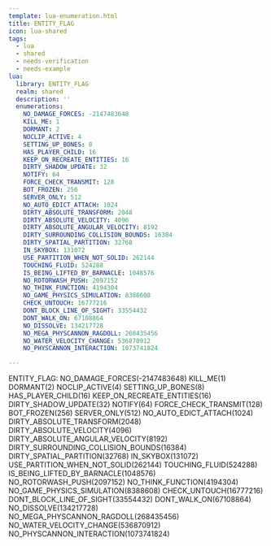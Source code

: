 ```yaml
---
template: lua-enumeration.html
title: ENTITY_FLAG
icon: lua-shared
tags:
  - lua
  - shared
  - needs-verification
  - needs-example
lua:
  library: ENTITY_FLAG
  realm: shared
  description: ''
  enumerations:
    NO_DAMAGE_FORCES: -2147483648
    KILL_ME: 1
    DORMANT: 2
    NOCLIP_ACTIVE: 4
    SETTING_UP_BONES: 8
    HAS_PLAYER_CHILD: 16
    KEEP_ON_RECREATE_ENTITIES: 16
    DIRTY_SHADOW_UPDATE: 32
    NOTIFY: 64
    FORCE_CHECK_TRANSMIT: 128
    BOT_FROZEN: 256
    SERVER_ONLY: 512
    NO_AUTO_EDICT_ATTACH: 1024
    DIRTY_ABSOLUTE_TRANSFORM: 2048
    DIRTY_ABSOLUTE_VELOCITY: 4096
    DIRTY_ABSOLUTE_ANGULAR_VELOCITY: 8192
    DIRTY_SURROUNDING_COLLISION_BOUNDS: 16384
    DIRTY_SPATIAL_PARTITION: 32768
    IN_SKYBOX: 131072
    USE_PARTITION_WHEN_NOT_SOLID: 262144
    TOUCHING_FLUID: 524288
    IS_BEING_LIFTED_BY_BARNACLE: 1048576
    NO_ROTORWASH_PUSH: 2097152
    NO_THINK_FUNCTION: 4194304
    NO_GAME_PHYSICS_SIMULATION: 8388608
    CHECK_UNTOUCH: 16777216
    DONT_BLOCK_LINE_OF_SIGHT: 33554432
    DONT_WALK_ON: 67108864
    NO_DISSOLVE: 134217728
    NO_MEGA_PHYSCANNON_RAGDOLL: 268435456
    NO_WATER_VELOCITY_CHANGE: 536870912
    NO_PHYSCANNON_INTERACTION: 1073741824

---
```


<div class="lua__search__keywords">
ENTITY_FLAG: NO_DAMAGE_FORCES(-2147483648) KILL_ME(1) DORMANT(2) NOCLIP_ACTIVE(4) SETTING_UP_BONES(8) HAS_PLAYER_CHILD(16) KEEP_ON_RECREATE_ENTITIES(16) DIRTY_SHADOW_UPDATE(32) NOTIFY(64) FORCE_CHECK_TRANSMIT(128) BOT_FROZEN(256) SERVER_ONLY(512) NO_AUTO_EDICT_ATTACH(1024) DIRTY_ABSOLUTE_TRANSFORM(2048) DIRTY_ABSOLUTE_VELOCITY(4096) DIRTY_ABSOLUTE_ANGULAR_VELOCITY(8192) DIRTY_SURROUNDING_COLLISION_BOUNDS(16384) DIRTY_SPATIAL_PARTITION(32768) IN_SKYBOX(131072) USE_PARTITION_WHEN_NOT_SOLID(262144) TOUCHING_FLUID(524288) IS_BEING_LIFTED_BY_BARNACLE(1048576) NO_ROTORWASH_PUSH(2097152) NO_THINK_FUNCTION(4194304) NO_GAME_PHYSICS_SIMULATION(8388608) CHECK_UNTOUCH(16777216) DONT_BLOCK_LINE_OF_SIGHT(33554432) DONT_WALK_ON(67108864) NO_DISSOLVE(134217728) NO_MEGA_PHYSCANNON_RAGDOLL(268435456) NO_WATER_VELOCITY_CHANGE(536870912) NO_PHYSCANNON_INTERACTION(1073741824)
</div>
